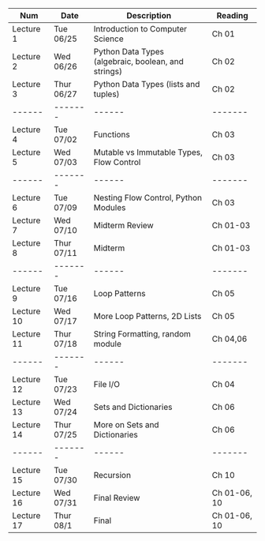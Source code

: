 
| Num  | Date | Description | Reading |
| ------| ------- | ------|------- |
Lecture 1|	Tue 06/25|	Introduction to Computer Science | Ch 01 |
Lecture 2|	Wed 06/26|	Python Data Types (algebraic, boolean, and strings) | Ch 02 |
Lecture 3|	Thur 06/27|	Python Data Types (lists and tuples)| Ch 02 |
 ------ | ------- | ------|------- |
Lecture 4|	Tue 07/02|	Functions | Ch 03 |
Lecture 5|	Wed 07/03|	Mutable vs Immutable Types, Flow Control | Ch 03 |
 ------| ------- | ------|------- |
Lecture 6|	Tue 07/09|	Nesting Flow Control, Python Modules | Ch 03 |
Lecture 7|	Wed 07/10|	Midterm Review | Ch 01-03 |
Lecture 8|	Thur 07/11|	Midterm| Ch 01-03 |
 ------| ------- | ------|------- |
Lecture 9|	Tue 07/16|	Loop Patterns| Ch 05 |
Lecture 10|	Wed 07/17|	More Loop Patterns, 2D Lists | Ch 05 |
Lecture 11|	Thur 07/18|	String Formatting, random module| Ch 04,06 |
------| ------- | ------|------- |
Lecture 12|	Tue 07/23|	File I/O| Ch 04 |
Lecture 13|	Wed 07/24|	Sets and Dictionaries | Ch 06 |
Lecture 14|	Thur 07/25|	More on Sets and Dictionaries| Ch 06 |
------ | ------- | ------|------- |
Lecture 15|	Tue 07/30|	Recursion| Ch 10 |
Lecture 16|	Wed 07/31|	Final Review | Ch 01-06, 10 |
Lecture 17|	Thur 08/1|	Final| Ch 01-06, 10 |


